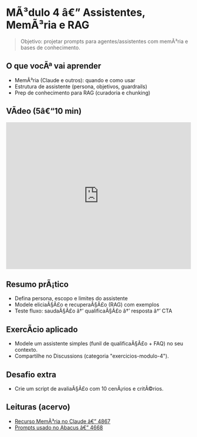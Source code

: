 ﻿# MÃ³dulo 4 â€” Assistentes, MemÃ³ria e RAG

> Objetivo: projetar prompts para agentes/assistentes com memÃ³ria e bases de conhecimento.

## O que vocÃª vai aprender
- MemÃ³ria (Claude e outros): quando e como usar
- Estrutura de assistente (persona, objetivos, guardrails)
- Prep de conhecimento para RAG (curadoria e chunking)

## VÃ­deo (5â€“10 min)
<iframe width="100%" height="400" src="https://www.youtube.com/embed/XXXXXXXXXXX" title="Assistentes e RAG" frameborder="0" allowfullscreen></iframe>

## Resumo prÃ¡tico
- Defina persona, escopo e limites do assistente
- Modele eliciaÃ§Ã£o e recuperaÃ§Ã£o (RAG) com exemplos
- Teste fluxo: saudaÃ§Ã£o â†’ qualificaÃ§Ã£o â†’ resposta â†’ CTA

## ExercÃ­cio aplicado
- Modele um assistente simples (funil de qualificaÃ§Ã£o + FAQ) no seu contexto.
- Compartilhe no Discussions (categoria "exercicios-modulo-4").

## Desafio extra
- Crie um script de avaliaÃ§Ã£o com 10 cenÃ¡rios e critÃ©rios.

## Leituras (acervo)

- [Recurso MemÃ³ria no Claude â€” 4867](../data/2494987106/4867/content.txt)
- [Prompts usado no Abacus â€” 4668](../data/2494987106/4668/content.txt)
  
